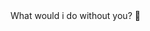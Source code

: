 <!DOCTYPE html>
<html lang="en" dir="ltr">
  <head>
    <meta charset="utf-8">
   
  </head>
  <body>
What would i do without you? 🤔
  </body>
</html>
